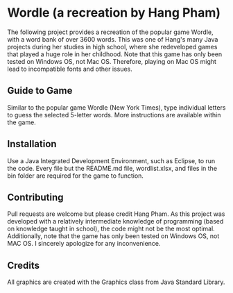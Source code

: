 # Wordle (a recreation by Hang Pham)
The following project provides a recreation of the popular game Wordle, with a word bank of over 3600 words. This was one of Hang's many Java projects during her studies in high school, where she redeveloped games that played a huge role in her childhood. Note that this game has only been tested on Windows OS, not Mac OS. Therefore, playing on Mac OS might lead to incompatible fonts and other issues.

## Guide to Game 
Similar to the popular game Wordle (New York Times), type individual letters to guess the selected 5-letter words. More instructions are available within the game.

## Installation
Use a Java Integrated Development Environment, such as Eclipse, to run the code. Every file but the README.md file, wordlist.xlsx, and files in the bin folder are required for the game to function. 


## Contributing
Pull requests are welcome but please credit Hang Pham. As this project was developed with a relatively intermediate knowledge of programming (based on knowledge taught in school), the code might not be the most optimal. Additionally, note that the game has only been tested on Windows OS, not MAC OS. I sincerely apologize for any inconvenience.


## Credits 
All graphics are created with the Graphics class from Java Standard Library. 
